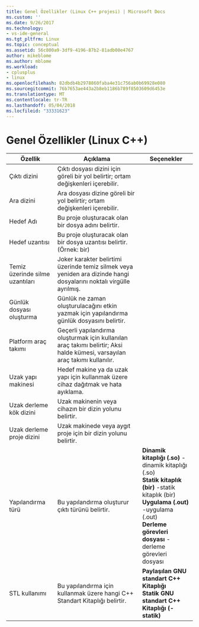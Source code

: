 ```yaml
---
title: Genel Özellikler (Linux C++ projesi) | Microsoft Docs
ms.custom: ''
ms.date: 9/26/2017
ms.technology:
- vs-ide-general
ms.tgt_pltfrm: Linux
ms.topic: conceptual
ms.assetid: 56c800a9-3df9-4196-87b2-81adb00e4767
author: mikeblome
ms.author: mblome
ms.workload:
- cplusplus
- linux
ms.openlocfilehash: 82dbdb4b2978860faba4e31c756ab0b69928e080
ms.sourcegitcommit: 76b7653ae443a2b8eb1186b789f8503609d6453e
ms.translationtype: MT
ms.contentlocale: tr-TR
ms.lasthandoff: 05/04/2018
ms.locfileid: "33331623"
---
```

# <a name="general-properties-linux-c"></a>Genel Özellikler (Linux C++)

Özellik | Açıklama | Seçenekler
--- | ---| ---
Çıktı dizini | Çıktı dosyası dizini için göreli bir yol belirtir; ortam değişkenleri içerebilir.
Ara dizini | Ara dosyası dizine göreli bir yol belirtir; ortam değişkenleri içerebilir.
Hedef Adı | Bu proje oluşturacak olan bir dosya adını belirtir.
Hedef uzantısı | Bu proje oluşturacak olan bir dosya uzantısı belirtir. (Örnek: bir)
Temiz üzerinde silme uzantıları | Joker karakter belirtimi üzerinde temiz silmek veya yeniden ara dizinde hangi dosyalarını noktalı virgülle ayrılmış.
Günlük dosyası oluşturma | Günlük ne zaman oluşturulacağını etkin yazmak için yapılandırma günlük dosyasını belirtir.
Platform araç takımı | Geçerli yapılandırma oluşturmak için kullanılan araç takımı belirtir; Aksi halde kümesi, varsayılan araç takımı kullanılır.
Uzak yapı makinesi | Hedef makine ya da uzak yapı için kullanmak üzere cihaz dağıtmak ve hata ayıklama.
Uzak derleme kök dizini | Uzak makinenin veya cihazın bir dizin yolunu belirtir.
Uzak derleme proje dizini | Uzak makinede veya aygıt proje için bir dizin yolunu belirtir.
Yapılandırma türü | Bu yapılandırma oluşturur çıktı türünü belirtir. | **Dinamik kitaplığı (.so)** -dinamik kitaplığı (.so)<br>**Statik kitaplık (bir)** -statik kitaplık (bir)<br>**Uygulama (.out)** -uygulama (.out)<br>**Derleme görevleri dosyası** -derleme görevleri dosyası<br>
STL kullanımı | Bu yapılandırma için kullanmak üzere hangi C++ Standart Kitaplığı belirtir. | **Paylaşılan GNU standart C++ Kitaplığı**<br>**Statik GNU standart C++ Kitaplığı (-statik)**<br>
